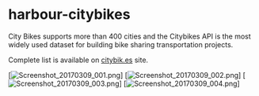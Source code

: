 # harbour-citybikes
City Bikes supports more than 400 cities and the Citybikes API is the most widely used dataset for building bike sharing transportation projects.

Complete list is available on [citybik.es] site.

[citybik.es]: <http://www.citybik.es>

[![Screenshot_20170309_001.png](https://grave-design.com/images/blog/2017/Screenshot_20170309_001.png)]
[![Screenshot_20170309_002.png](https://grave-design.com/images/blog/2017/Screenshot_20170309_002.png)]
[![Screenshot_20170309_003.png](https://grave-design.com/images/blog/2017/Screenshot_20170309_003.png)]
[![Screenshot_20170309_004.png](https://grave-design.com/images/blog/2017/Screenshot_20170309_004.png)]

